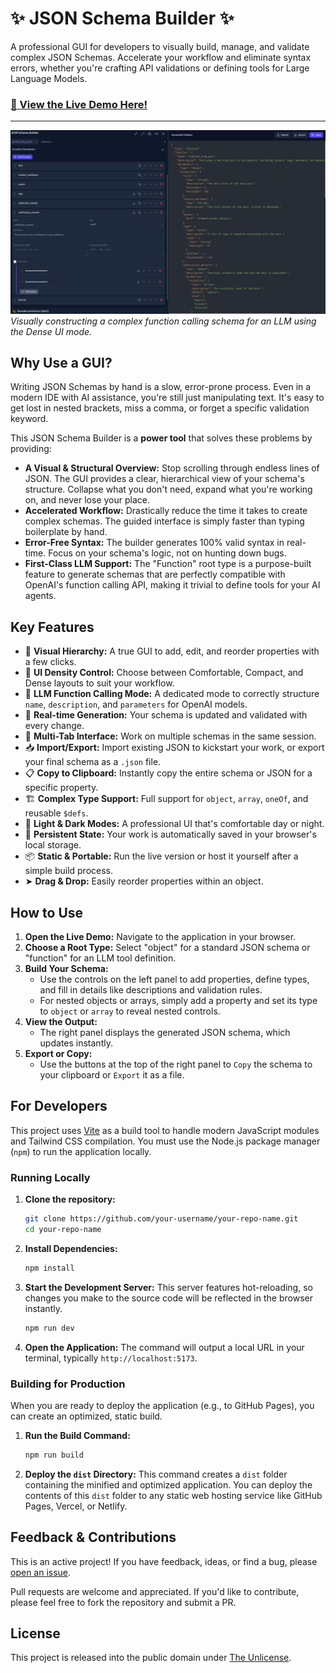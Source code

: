 # ✨ JSON Schema Builder ✨

A professional GUI for developers to visually build, manage, and validate complex JSON Schemas. Accelerate your workflow and eliminate syntax errors, whether you're crafting API validations or defining tools for Large Language Models.

### [🚀 View the Live Demo Here!](https://anusarati.github.io/json-schema-builder/)

---

![JSON Schema Builder Screenshot](docs/screenshot.png)
_Visually constructing a complex function calling schema for an LLM using the Dense UI mode._

## Why Use a GUI?

Writing JSON Schemas by hand is a slow, error-prone process. Even in a modern IDE with AI assistance, you're still just manipulating text. It's easy to get lost in nested brackets, miss a comma, or forget a specific validation keyword.

This JSON Schema Builder is a **power tool** that solves these problems by providing:

*   **A Visual & Structural Overview:** Stop scrolling through endless lines of JSON. The GUI provides a clear, hierarchical view of your schema's structure. Collapse what you don't need, expand what you're working on, and never lose your place.
*   **Accelerated Workflow:** Drastically reduce the time it takes to create complex schemas. The guided interface is simply faster than typing boilerplate by hand.
*   **Error-Free Syntax:** The builder generates 100% valid syntax in real-time. Focus on your schema's logic, not on hunting down bugs.
*   **First-Class LLM Support:** The "Function" root type is a purpose-built feature to generate schemas that are perfectly compatible with OpenAI's function calling API, making it trivial to define tools for your AI agents.

## Key Features

*   🎨 **Visual Hierarchy:** A true GUI to add, edit, and reorder properties with a few clicks.
*   🧪 **UI Density Control:** Choose between Comfortable, Compact, and Dense layouts to suit your workflow.
*   🤖 **LLM Function Calling Mode:** A dedicated mode to correctly structure `name`, `description`, and `parameters` for OpenAI models.
*   🔄 **Real-time Generation:** Your schema is updated and validated with every change.
*   📑 **Multi-Tab Interface:** Work on multiple schemas in the same session.
*   📥 **Import/Export:** Import existing JSON to kickstart your work, or export your final schema as a `.json` file.
*   📋 **Copy to Clipboard:** Instantly copy the entire schema or JSON for a specific property.
*   🏗️ **Complex Type Support:** Full support for `object`, `array`, `oneOf`, and reusable `$defs`.
*   🌙 **Light & Dark Modes:** A professional UI that's comfortable day or night.
*   💾 **Persistent State:** Your work is automatically saved in your browser's local storage.
*   📦 **Static & Portable:** Run the live version or host it yourself after a simple build process.
*   ➤ **Drag & Drop:** Easily reorder properties within an object.

## How to Use

1.  **Open the Live Demo:** Navigate to the application in your browser.
2.  **Choose a Root Type:** Select "object" for a standard JSON schema or "function" for an LLM tool definition.
3.  **Build Your Schema:**
    *   Use the controls on the left panel to add properties, define types, and fill in details like descriptions and validation rules.
    *   For nested objects or arrays, simply add a property and set its type to `object` or `array` to reveal nested controls.
4.  **View the Output:**
    *   The right panel displays the generated JSON schema, which updates instantly.
5.  **Export or Copy:**
    *   Use the buttons at the top of the right panel to `Copy` the schema to your clipboard or `Export` it as a file.

## For Developers

This project uses [Vite](https://vitejs.dev/) as a build tool to handle modern JavaScript modules and Tailwind CSS compilation. You must use the Node.js package manager (`npm`) to run the application locally.

### Running Locally

1.  **Clone the repository:**
    ```bash
    git clone https://github.com/your-username/your-repo-name.git
    cd your-repo-name
    ```
2.  **Install Dependencies:**
    ```bash
    npm install
    ```
3.  **Start the Development Server:**
    This server features hot-reloading, so changes you make to the source code will be reflected in the browser instantly.
    ```bash
    npm run dev
    ```
4.  **Open the Application:**
    The command will output a local URL in your terminal, typically `http://localhost:5173`.

### Building for Production

When you are ready to deploy the application (e.g., to GitHub Pages), you can create an optimized, static build.

1.  **Run the Build Command:**
    ```bash
    npm run build
    ```
2.  **Deploy the `dist` Directory:**
    This command creates a `dist` folder containing the minified and optimized application. You can deploy the contents of this `dist` folder to any static web hosting service like GitHub Pages, Vercel, or Netlify.

## Feedback & Contributions

This is an active project! If you have feedback, ideas, or find a bug, please [open an issue](https://github.com/your-username/your-repo-name/issues).

Pull requests are welcome and appreciated. If you'd like to contribute, please feel free to fork the repository and submit a PR.

## License

This project is released into the public domain under [The Unlicense](LICENSE).
